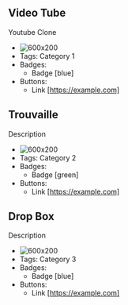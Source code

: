 ## Video Tube
Youtube Clone 
- ![600x200](https://via.placeholder.com/600x200)
- Tags: Category 1
- Badges:
  - Badge [blue]
- Buttons:
  - Link [https://example.com]

## Trouvaille
Description
- ![600x200](https://via.placeholder.com/600x200)
- Tags: Category 2
- Badges:
  - Badge [green]
- Buttons:
  - Link [https://example.com]

## Drop Box
Description
- ![600x200](https://via.placeholder.com/600x200)
- Tags: Category 3
- Badges:
  - Badge [blue]
- Buttons:
  - Link [https://example.com]